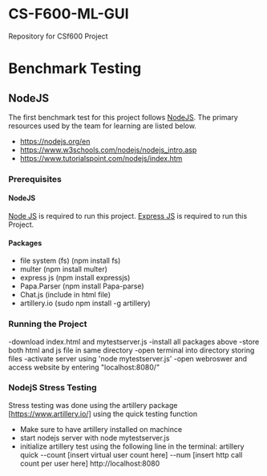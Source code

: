 # CS-F600-ML-GUI
Repository for CSf600 Project 

# Benchmark Testing
## NodeJS
The first benchmark test for this project follows [NodeJS](https://nodejs.org/en). The primary resources used by the team for learning are listed below.
- https://nodejs.org/en
- https://www.w3schools.com/nodejs/nodejs_intro.asp
- https://www.tutorialspoint.com/nodejs/index.htm
  
### Prerequisites
#### NodeJS
[Node JS](https://nodejs.org/en) is required to run this project. 
[Express JS](https://expressjs.com/) is required to run this Project.


#### Packages
- file system (fs) (npm install fs)
- multer (npm install multer)
- express js (npm install expressjs)
- Papa.Parser (npm install Papa-parse)
- Chat.js (include  <script src="https://cdn.jsdelivr.net/npm/chart.js"></script> in html file)
- artillery.io (sudo npm install -g artillery)
  


### Running the Project
  -download index.html and mytestserver.js
  -install all packages above
  -store both html and js file in same directory
  -open terminal into directory storing files
  -activate server using 'node mytestserver.js'
  -open webroswer and access website by entering "localhost:8080/"

  ### NodejS Stress Testing
  Stress testing was done using the artillery package [https://www.artillery.io/] using the quick testing function

  - Make sure to have artillery installed on machince
  - start nodejs server with node mytestserver.js
  - initialize artillery test using the following line in the terminal:
          artillery quick --count [insert virtual user count here] --num [insert http call count per user here]  http://localhost:8080
  


